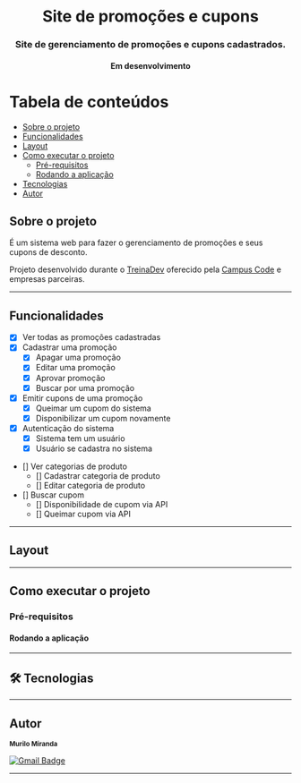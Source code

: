 

<h1 align="center">
  Site de promoções e cupons
</h1>

<h3 align="center">
  Site de gerenciamento de promoções e cupons cadastrados.
</h3>

<p align="center">

</p>

<h4 align="center">
  Em desenvolvimento
</h4>

Tabela de conteúdos
=================
<!--ts-->
   * [Sobre o projeto](#-sobre-o-projeto)
   * [Funcionalidades](#-funcionalidades)
   * [Layout](#-layout)
   * [Como executar o projeto](#-como-executar-o-projeto)
     * [Pré-requisitos](#pré-requisitos)
     * [Rodando a aplicação](#user-content--rodando-a-aplicação)
   * [Tecnologias](#-tecnologias)
   * [Autor](#-autor)
<!--te-->


## Sobre o projeto

É um sistema web para fazer o gerenciamento de promoções e seus cupons de desconto.

Projeto desenvolvido durante o [TreinaDev](https://treinadev.com.br) oferecido pela [Campus Code](https://www.campuscode.com.br) e empresas parceiras.

---

## Funcionalidades

- [x] Ver todas as promoções cadastradas
- [x] Cadastrar uma promoção
  - [x] Apagar uma promoção
  - [x] Editar uma promoção
  - [x] Aprovar promoção
  - [x] Buscar por uma promoção
- [x] Emitir cupons de uma promoção
  - [x] Queimar um cupom do sistema
  - [x] Disponibilizar um cupom novamente
- [x] Autenticação do sistema
  - [x] Sistema tem um usuário
  - [x] Usuário se cadastra no sistema
- [] Ver categorias de produto
  - [] Cadastrar categoria de produto
  - [] Editar categoria de produto
- [] Buscar cupom
  - [] Disponibilidade de cupom via API
  - [] Queimar cupom via API
---

## Layout


---

## Como executar o projeto

### Pré-requisitos

#### Rodando a aplicação

---

## 🛠 Tecnologias

---

## Autor

<sub><b>Murilo Miranda</b></sub>

[![Gmail Badge](https://img.shields.io/badge/-murilomirandamoreno@gmail.com-c14438?style=flat-square&logo=Gmail&logoColor=white&link=mailto:murilomirandamoreno@gmail.com)](mailto:murilomirandamoreno@gmail.com)

---